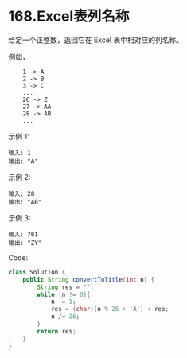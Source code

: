 # 168.Excel表列名称

给定一个正整数，返回它在 Excel 表中相对应的列名称。

例如，
```
    1 -> A
    2 -> B
    3 -> C
    ...
    26 -> Z
    27 -> AA
    28 -> AB 
    ...
```
示例 1:
```
输入: 1
输出: "A"
```
示例 2:
```
输入: 28
输出: "AB"
```
示例 3:
```
输入: 701
输出: "ZY"
```

Code:
```java
class Solution {
    public String convertToTitle(int n) {
        String res = "";
        while (n != 0){
            n -= 1;
            res = (char)(n % 26 + 'A') + res;
            n /= 26;
        }
        return res;
    }
}
```